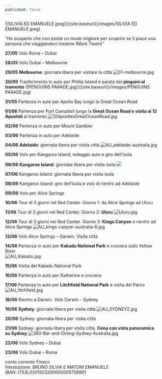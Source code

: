```yaml
---
published: false
---
```


![SILIVIA ED EMANUELE.jpeg]({{site.baseurl}}/images/SILIVIA ED EMANUELE.jpeg)

<div class="citazione">
“Ho scoperto che non esiste un modo migliore per scoprire se ti piace una persona che viaggiandoci insieme (Mark Twain)”
</div>

**27/05** Volo Roma – Dubai 

**28/05** Volo Dubai – Melbourne

**29/05** **Melbourne**: giornata libera per visitare la città
![01-melbourne.jpg]({{site.baseurl}}/images/01-melbourne.jpg)

**30/05** Trasferimento in auto per Phillip Island e parata dei **pinguini al tramonto**
![PENGUINS PARADE.jpg]({{site.baseurl}}/images/PENGUINS PARADE.jpg)

**31/05** Partenza in auto per Apollo Bay lungo la Great Ocean Road 

**01/06** Partenza per Port Campbell lungo la **Great Ocean Road e visita ai 12 Apostoli** al tramonto
![12ApostlesGreatOceanRoad.jpg]({{site.baseurl}}/images/12ApostlesGreatOceanRoad.jpg)

**02/06** Partenza in auto per Mount Gambier

**03/06** Partenza in auto per Adelaide 

**04/06** **Adelaide**: giornata libera per visita città
![AU_adelaide-australia.jpg]({{site.baseurl}}/images/AU_adelaide-australia.jpg)

**05/06** Volo per Kangaroo Island, noleggio auto e giro dell’isola

**06/06** **Kangaroo Island**: giornata libera per visita isola
![]({{site.baseurl}}/images/AU_kangaroo%20island_PANORAMA.jpg)

**07/06** Kangaroo Island: giornata libera per visita isola
                        
**08/06** Kangaroo Island: giro dell’isola e volo di rientro ad Adelaide

**09/06** Volo per Alice Springs

**10/06** Tour di 3 giorni nel Red Center. Giorno 1: da Alice Springs ad Uluru

**11/06** Tour di 3 giorni nel Red Center. Giorno 2: **Uluru**
![Uluru.jpg]({{site.baseurl}}/images/Uluru.jpg)

**12/06** Tour di 3 giorni nel Red Center. Giorno 3: **Kings Canyon** e rientro ad Alice Springs
![AU_kings-canyon-australia-6.jpg]({{site.baseurl}}/images/AU_kings-canyon-australia-6.jpg)
                    
**13/06** Volo Alice Springs – Darwin. Visita città

**14/06** Partenza in auto per **Kakadu National Park** e crociera sullo Yellow River                
![AU_Kakadu.jpg]({{site.baseurl}}/images/AU_Kakadu.jpg)

**15/06** Visita del Kakadu National Park

**16/06** Partenza in auto per Katherine e crociera 

**17/06** Partenza in auto per **Litchfield National Park** e visita del Parco
![AU_litchfield.jpg]({{site.baseurl}}/images/AU_litchfield.jpg)
                        
**18/06** Rientro a Darwin. Volo Darwin - Sydney

**19/06** **Sydney**: giornata libera per visita città
![AU_SYDNEY2.jpg]({{site.baseurl}}/images/AU_SYDNEY2.jpg)

**20/06** Sydney: giornata libera per visita città

**21/06** Sydney: giornata libera per visita città. **Cena con vista panoramica su Sydney**
![360-Bar-and-Dining-Sydney-Australia.jpg]({{site.baseurl}}/images/360-Bar-and-Dining-Sydney-Australia.jpg)

**22/06** Volo Sydney – Dubai 

**23/06** Volo Dubai – Roma 
                        

<address>
conto corrente Fineco<br/>
Intestazione: BRUNO SILVIA E MATONI EMANUELE<br/>
IBAN: IT53L0301503200000005758901<br/>
</address>

